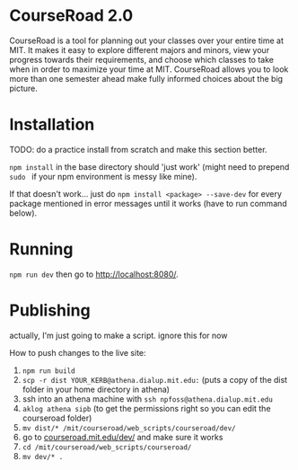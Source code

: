 # CourseRoad 2.0
CourseRoad is a tool for planning out your classes over your entire time at MIT.
It makes it easy to explore different majors and minors,
view your progress towards their requirements,
and choose which classes to take when in order to maximize your time at MIT.
CourseRoad allows you to look more than one semester ahead make fully informed choices about the big picture.

# Installation
TODO: do a practice install from scratch and make this section better.

`npm install` in the base directory should 'just work' (might need to prepend `sudo ` if your npm environment is messy like mine).

If that doesn't work... just do `npm install <package> --save-dev` for every package mentioned in error messages until it works (have to run command below).

# Running
`npm run dev` then go to <http://localhost:8080/>.

# Publishing


actually, I'm just going to make a script. ignore this for now

How to push changes to the live site:
1. `npm run build`
2. `scp -r dist YOUR_KERB@athena.dialup.mit.edu:` (puts a copy of the dist folder in your home directory in athena)
3. ssh into an athena machine with `ssh npfoss@athena.dialup.mit.edu`
4. `aklog athena sipb` (to get the permissions right so you can edit the courseroad folder)
5. `mv dist/* /mit/courseroad/web_scripts/courseroad/dev/`
6. go to [courseroad.mit.edu/dev/](https://courseroad.mit.edu/dev/) and make sure it works
7. `cd /mit/courseroad/web_scripts/courseroad/`
8. `mv dev/* .`